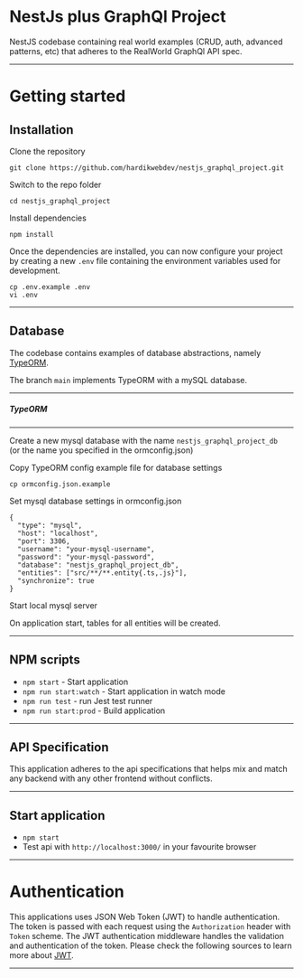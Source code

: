 
# NestJs plus GraphQl Project

NestJS codebase containing real world examples (CRUD, auth, advanced patterns, etc) that adheres to the RealWorld GraphQl API spec.

----------

# Getting started

## Installation

Clone the repository

    git clone https://github.com/hardikwebdev/nestjs_graphql_project.git

Switch to the repo folder

    cd nestjs_graphql_project
    
Install dependencies
    
    npm install

Once the dependencies are installed, you can now configure your project by creating a new `.env` file containing the environment variables used for development.

```
cp .env.example .env
vi .env
```
    
----------

## Database

The codebase contains examples of database abstractions, namely [TypeORM](http://typeorm.io/). 
    
The branch `main` implements TypeORM with a mySQL database.

----------

##### TypeORM

----------

Create a new mysql database with the name `nestjs_graphql_project_db`\
(or the name you specified in the ormconfig.json)

Copy TypeORM config example file for database settings

    cp ormconfig.json.example
    
Set mysql database settings in ormconfig.json

    {
      "type": "mysql",
      "host": "localhost",
      "port": 3306,
      "username": "your-mysql-username",
      "password": "your-mysql-password",
      "database": "nestjs_graphql_project_db",
      "entities": ["src/**/**.entity{.ts,.js}"],
      "synchronize": true
    }
    
Start local mysql server

On application start, tables for all entities will be created.

----------

## NPM scripts

- `npm start` - Start application
- `npm run start:watch` - Start application in watch mode
- `npm run test` - run Jest test runner 
- `npm run start:prod` - Build application

----------

## API Specification

This application adheres to the api specifications that helps mix and match any backend with any other frontend without conflicts.


----------

## Start application

- `npm start`
- Test api with `http://localhost:3000/` in your favourite browser

----------

# Authentication
 
This applications uses JSON Web Token (JWT) to handle authentication. The token is passed with each request using the `Authorization` header with `Token` scheme. The JWT authentication middleware handles the validation and authentication of the token. Please check the following sources to learn more about [JWT](https://jwt.io/).

----------
    